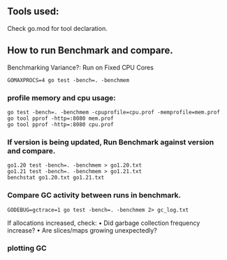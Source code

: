 ## Tools used:

Check go.mod for tool declaration.

## How to run Benchmark and compare.

Benchmarking Variance?: Run on Fixed CPU Cores
```shell
GOMAXPROCS=4 go test -bench=. -benchmem
```

### profile memory and cpu usage:

```shell
go test -bench=. -benchmem -cpuprofile=cpu.prof -memprofile=mem.prof
go tool pprof -http=:8080 mem.prof
go tool pprof -http=:8080 cpu.prof
```
### If version is being updated, Run Benchmark against version and compare.

```shell
go1.20 test -bench=. -benchmem > go1.20.txt
go1.21 test -bench=. -benchmem > go1.21.txt
benchstat go1.20.txt go1.21.txt
```

### Compare GC activity between runs in benchmark.

```shell
GODEBUG=gctrace=1 go test -bench=. -benchmem 2> gc_log.txt
```

If allocations increased, check:
•	Did garbage collection frequency increase?
•	Are slices/maps growing unexpectedly?

### plotting GC
